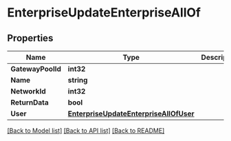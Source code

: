 # EnterpriseUpdateEnterpriseAllOf

## Properties

Name | Type | Description | Notes
------------ | ------------- | ------------- | -------------
**GatewayPoolId** | **int32** |  | [optional] 
**Name** | **string** |  | [optional] 
**NetworkId** | **int32** |  | [optional] 
**ReturnData** | **bool** |  | [optional] 
**User** | [**EnterpriseUpdateEnterpriseAllOfUser**](enterprise_update_enterprise_allOf_user.md) |  | [optional] 

[[Back to Model list]](../README.md#documentation-for-models) [[Back to API list]](../README.md#documentation-for-api-endpoints) [[Back to README]](../README.md)


